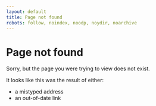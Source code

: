 ```yaml
---
layout: default
title: Page not found
robots: follow, noindex, noodp, noydir, noarchive
---
```

# Page not found
Sorry, but the page you were trying to view does not exist.

It looks like this was the result of either:

* a mistyped address
* an out-of-date link

<script>
var GOOG_FIXURL_LANG = (navigator.language || '').slice(0,2),
GOOG_FIXURL_SITE = location.host;
</script>
<script src="http://linkhelp.clients.google.com/tbproxy/lh/wm/fixurl.js"></script>
